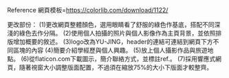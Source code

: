 Reference
網頁模板=https://colorlib.com/download/1122/

更改部份：
(1)更改網頁整體顏色，選用眼睛看了舒服的綠色作基底，搭配不同深淺的綠色去作分隔。
(2)使用個人拍攝的照片與個人影像作為主頁背景，並依照排版增加概要的敘述。
(3)logo改為YU-JING，header的連結可連結到網頁下方不同區塊的內容 
(4)簡要介紹學經歷與個人興趣。
(5)放上個人攝影作品與旅遊地點。
(6)從flaticon.com下載圖示，簡介聯絡方式，並標註ref.。
(7)採用響應式網頁，隨著視窗大小調整版面配置，不過須在縮放75%的大小下版面才較整齊。